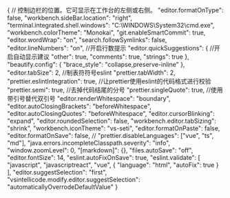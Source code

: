 {
  // 控制边栏的位置。它可显示在工作台的左侧或右侧。
  "editor.formatOnType": false,
  "workbench.sideBar.location": "right",
  "terminal.integrated.shell.windows": "C:\\WINDOWS\\System32\\cmd.exe",
  "workbench.colorTheme": "Monokai",
  "git.enableSmartCommit": true,
  "editor.wordWrap": "on",
  "search.followSymlinks": false,
  "editor.lineNumbers": "on", //开启行数提示
  "editor.quickSuggestions": {
    //开启自动显示建议
    "other": true,
    "comments": true,
    "strings": true
  },
  "beautify.config": {
    "brace_style": "collapse,preserve-inline"
  },
  "editor.tabSize": 2, //制表符符号eslint
  "prettier.tabWidth": 2,
  "prettier.eslintIntegration": true, //让prettier使用eslint的代码格式进行校验
  "prettier.semi": true, //去掉代码结尾的分号
  "prettier.singleQuote": true, //使用带引号替代双引号
  "editor.renderWhitespace": "boundary",
  "editor.autoClosingBrackets": "beforeWhitespace",
  "editor.autoClosingQuotes": "beforeWhitespace",
  "editor.cursorBlinking": "expand",
  "editor.roundedSelection": false,
  "workbench.editor.tabSizing": "shrink",
  "workbench.iconTheme": "vs-seti",
  "editor.formatOnPaste": false,
  "editor.formatOnSave": false,
  // "prettier.disableLanguages": ["vue", "ts", "md"],
  "java.errors.incompleteClasspath.severity": "info",
  "window.zoomLevel": 0,
  "[markdown]": {},
  "files.autoSave": "off",
  "editor.fontSize": 14,
  "eslint.autoFixOnSave": true,
  "eslint.validate": [
    "javascript",
    "javascriptreact",
    "vue",
    {
      "language": "html",
      "autoFix": true
    }
  ],
  "editor.suggestSelection": "first",
  "vsintellicode.modify.editor.suggestSelection": "automaticallyOverrodeDefaultValue"
}
